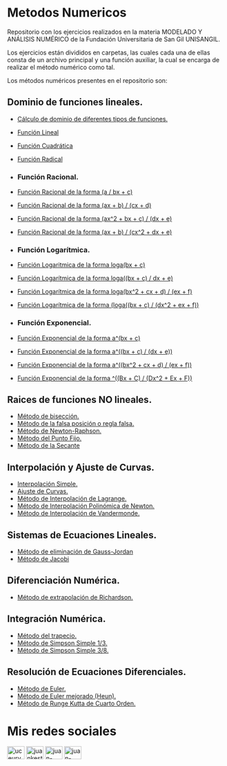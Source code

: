 # Metodos Numericos
Repositorio con los ejercicios realizados en la materia MODELADO Y ANÁLISIS NUMÉRICO de la Fundación Universitaria de San Gil UNISANGIL.

Los ejercicios están divididos en carpetas, las cuales cada una de ellas consta de un archivo principal y una función auxiliar, la cual se encarga de realizar el método numérico como tal.

Los métodos numéricos presentes en el repositorio son:

## Dominio de funciones lineales.
* [Cálculo de dominio de diferentes tipos de funciones.](https://github.com/Juan-Carlos-Estevez-Vargas/Metodos-Numericos/blob/master/01.%20Funciones/CalculadoraDominioDeFunciones.m)
* [Función Lineal](https://github.com/Juan-Carlos-Estevez-Vargas/Metodos-Numericos/blob/master/01.%20Funciones/EcuacionLineal.m)
* [Función Cuadrática](https://github.com/Juan-Carlos-Estevez-Vargas/Metodos-Numericos/blob/master/01.%20Funciones/EcuacionCuadratica.m)
* [Función Radical](https://github.com/Juan-Carlos-Estevez-Vargas/Metodos-Numericos/blob/master/01.%20Funciones/FuncionRadicalCaso1.m)

* ### Función Racional.

* [Función Racional de la forma (a / bx + c)](https://github.com/Juan-Carlos-Estevez-Vargas/Metodos-Numericos/blob/master/01.%20Funciones/EcuacionRacionalCaso1.m)
* [Función Racional de la forma (ax + b) / (cx + d)](https://github.com/Juan-Carlos-Estevez-Vargas/Metodos-Numericos/blob/master/01.%20Funciones/EcuacionRacionalCaso2.m)
* [Función Racional de la forma (ax^2 + bx + c) / (dx + e)](https://github.com/Juan-Carlos-Estevez-Vargas/Metodos-Numericos/blob/master/01.%20Funciones/EcuacionRacionalCaso3.m)
* [Función Racional de la forma (ax + b) / (cx^2 + dx + e)](https://github.com/Juan-Carlos-Estevez-Vargas/Metodos-Numericos/blob/master/01.%20Funciones/EcuacionRacionalCaso4.m)

* ### Función Logarítmica.

* [Función Logaritmica de la forma loga(bx + c)](https://github.com/Juan-Carlos-Estevez-Vargas/Metodos-Numericos/blob/master/01.%20Funciones/EcuacionLogaritmicaCaso1.m)
* [Función Logarítmica de la forma loga((bx + c) / dx + e)](https://github.com/Juan-Carlos-Estevez-Vargas/Metodos-Numericos/blob/master/01.%20Funciones/EcuacionLogaritmicaCaso2.m)
* [Función Logarítmica de la forma loga(bx^2 + cx + d) / (ex + f)](https://github.com/Juan-Carlos-Estevez-Vargas/Metodos-Numericos/blob/master/01.%20Funciones/EcuacionLogaritmicaCaso3.m)
* [Función Logarítmica de la forma (loga((bx + c) / (dx^2 + ex + f))](https://github.com/Juan-Carlos-Estevez-Vargas/Metodos-Numericos/blob/master/01.%20Funciones/EcuacionLogaritmicaCaso4.m)

* ### Función Exponencial.

* [Función Exponencial de la forma a^(bx + c)](https://github.com/Juan-Carlos-Estevez-Vargas/Metodos-Numericos/blob/master/01.%20Funciones/EcuacionExponencialCaso1.m)
* [Función Exponencial de la forma a^((bx + c) / (dx + e))](https://github.com/Juan-Carlos-Estevez-Vargas/Metodos-Numericos/blob/master/01.%20Funciones/EcuacionExponencialCaso2.m)
* [Función Exponencial de la forma a^((bx^2 + cx + d) / (ex + f))](https://github.com/Juan-Carlos-Estevez-Vargas/Metodos-Numericos/blob/master/01.%20Funciones/EcuacionExponencialCaso3.m)
* [Función Exponencial de la forma ^((Bx + C) / (Dx^2 + Ex + F))](https://github.com/Juan-Carlos-Estevez-Vargas/Metodos-Numericos/blob/master/01.%20Funciones/EcuacionExponencialCaso4.m)

## Raices de funciones NO lineales.
* [Método de bisección.](https://github.com/Juan-Carlos-Estevez-Vargas/Metodos-Numericos/tree/master/02.%20Metodo%20de%20Biseccion)
* [Método de la falsa posición o regla falsa.](https://github.com/Juan-Carlos-Estevez-Vargas/Metodos-Numericos/tree/master/03.%20Metodo%20Regla%20Falsa)
* [Método de Newton-Raphson.](https://github.com/Juan-Carlos-Estevez-Vargas/Metodos-Numericos/tree/master/05.%20Metodo%20Newton-Raphson)
* [Método del Punto Fijo.](https://github.com/Juan-Carlos-Estevez-Vargas/Metodos-Numericos/tree/master/06.%20Metodo%20del%20Punto%20Fijo)
* [Método de la Secante](https://github.com/Juan-Carlos-Estevez-Vargas/Metodos-Numericos/blob/master/18.%20Metodo%20de%20la%20Secante/MetodoDeLaSecante.m)

## Interpolación y Ajuste de Curvas.
* [Interpolación Simple.](https://github.com/Juan-Carlos-Estevez-Vargas/Metodos-Numericos/blob/master/07.%20Interpolacion%20Simple/InterpolacionSimple.m)
* [Ajuste de Curvas.](https://github.com/Juan-Carlos-Estevez-Vargas/Metodos-Numericos/blob/master/08.%20Ajuste%20de%20Curvas/AjusteDeCurvas.m)
* [Método de Interpolación de Lagrange.](https://github.com/Juan-Carlos-Estevez-Vargas/Metodos-Numericos/blob/master/09.%20Interpolacion%20de%20Lagrange/InterpolacionDeLagrange.m)
* [Método de Interpolación Polinómica de Newton.](https://github.com/Juan-Carlos-Estevez-Vargas/Metodos-Numericos/blob/master/10.%20Interpolacion%20Polinomica%20de%20Newton/InterpolacionPolinomicaDeNewton.m)
* [Método de Interpolación de Vandermonde.](https://github.com/Juan-Carlos-Estevez-Vargas/Metodos-Numericos/blob/master/11.%20Interpolacion%20de%20Vandermonde/InterpolacionDeVandermonde.m)

## Sistemas de Ecuaciones Lineales.
* [Método de eliminación de Gauss-Jordan](https://github.com/Juan-Carlos-Estevez-Vargas/Metodos-Numericos/tree/master/19.%20Metodo%20de%20Eliminacion%20de%20Gauss-Jordan)
* [Método de Jacobi](https://github.com/Juan-Carlos-Estevez-Vargas/Metodos-Numericos/blob/master/20.%20Metodo%20de%20Jacobi/MetodoDeJacobi.m)

## Diferenciación Numérica.
* [Método de extrapolación de Richardson.](https://github.com/Juan-Carlos-Estevez-Vargas/Metodos-Numericos/blob/master/04.%20Metodo%20de%20Richardson/MetodoDeRichardson.m)

## Integración Numérica.
* [Método del trapecio.](https://github.com/Juan-Carlos-Estevez-Vargas/Metodos-Numericos/blob/master/12.%20Metodo%20del%20Trapecio/MetodoDelTrapecio.m)
* [Método de Simpson Simple 1/3.](https://github.com/Juan-Carlos-Estevez-Vargas/Metodos-Numericos/blob/master/13.%20Metodo%20de%20Simpson%20un%20tercio/MetodoDeSimpsonUnTercio.m)
* [Método de Simpson Simple 3/8.](https://github.com/Juan-Carlos-Estevez-Vargas/Metodos-Numericos/blob/master/14.%20Metodo%20de%20Simpson%203_8/MetodoDeSimpson3_8.m)

## Resolución de Ecuaciones Diferenciales.
* [Método de Euler.](https://github.com/Juan-Carlos-Estevez-Vargas/Metodos-Numericos/blob/master/15.%20Metodo%20de%20Euler/MetodoDeEuler.m)
* [Método de Euler mejorado (Heun).]()
* [Método de Runge Kutta de Cuarto Orden.](https://github.com/Juan-Carlos-Estevez-Vargas/Metodos-Numericos/blob/master/17.%20Metodo%20de%20Runge%20Kutta%20de%20Cuarto%20Orden/RungeKutta.m)

# Mis redes sociales

 <a href="https://www.youtube.com/channel/UCEUrVWPMTrXIWzn5CwnjYhQ" target="blank"><img align="center" src="https://raw.githubusercontent.com/rahuldkjain/github-profile-readme-generator/master/src/images/icons/Social/youtube.svg" alt="uceurvwpmtrxiwzn5cwnjyhq" height="30" width="40" /></a> 
<a href="https://instagram.com/juankestevez" target="blank"><img align="center" src="https://raw.githubusercontent.com/rahuldkjain/github-profile-readme-generator/master/src/images/icons/Social/instagram.svg" alt="juankestevez" height="30" width="40" /></a>
 <a href="https://linkedin.com/in/juan-carlos-estevez-vargas-4abb8b14a/" target="blank"><img align="center" src="https://raw.githubusercontent.com/rahuldkjain/github-profile-readme-generator/master/src/images/icons/Social/linked-in-alt.svg" alt="juan-carlos-estevez-vargas-4abb8b14a/" height="30" width="40" /></a> 
 <a href="https://codepen.io/juan-carlos-estevez-vargas" target="blank"><img align="center" src="https://raw.githubusercontent.com/rahuldkjain/github-profile-readme-generator/master/src/images/icons/Social/codepen.svg" alt="juan-carlos-estevez-vargas" height="30" width="40" /></a>

